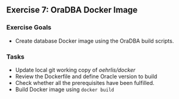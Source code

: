 ## Exercise 7: OraDBA Docker Image

### Exercise Goals

- Create database Docker image using the OraDBA build scripts.

### Tasks

- Update local git working copy of *oehrlis/docker*
- Review the Dockerfile and define Oracle version to build
- Check whether all the prerequisites have been fulfilled.
- Build Docker image using `docker build`

<!-- Stuff between the <div class="notes"> will be rendered as pptx slide notes -->
<div class="notes">

</div>
